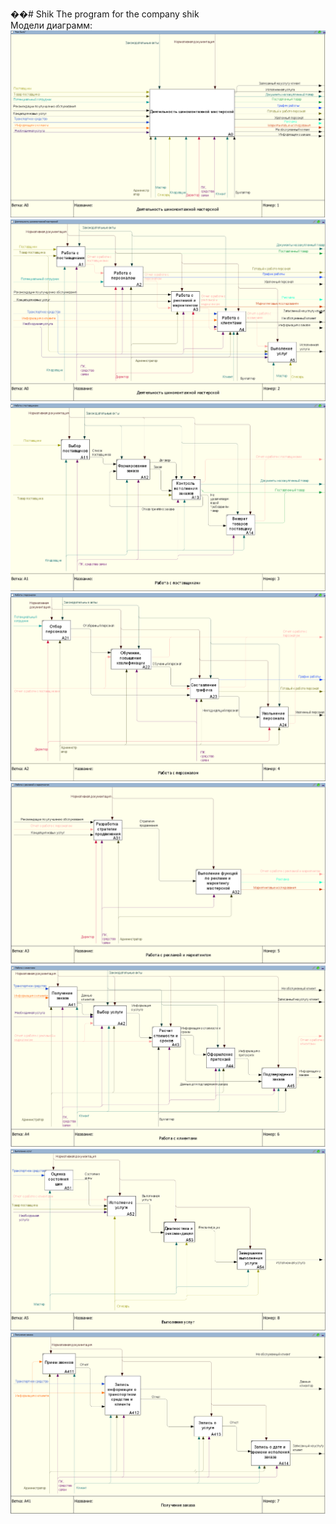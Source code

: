��#   S h i k 
The program for the company shik <br />
Модели диаграмм: <br />
![IDEF0"Как есть"](https://github.com/GREG-08/Shik/blob/main/1.PNG) <br />
![IDEF0"Как есть"](https://github.com/GREG-08/Shik/blob/main/2.PNG) <br />
![IDEF0"Как есть"](https://github.com/GREG-08/Shik/blob/main/3.PNG) <br />
![IDEF0"Как есть"](https://github.com/GREG-08/Shik/blob/main/4.PNG) <br />
![IDEF0"Как есть"](https://github.com/GREG-08/Shik/blob/main/5.PNG) <br />
![IDEF0"Как есть"](https://github.com/GREG-08/Shik/blob/main/6.PNG) <br />
![IDEF0"Как есть"](https://github.com/GREG-08/Shik/blob/main/7.PNG) <br />
![IDEF0"Как есть"](https://github.com/GREG-08/Shik/blob/main/8.PNG) <br />
 
 
